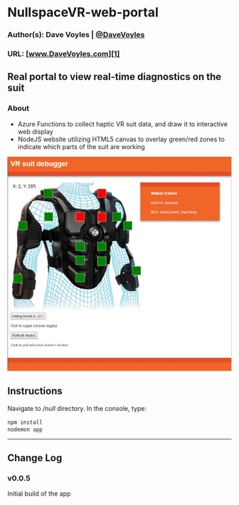 # NullspaceVR-web-portal
### Author(s): Dave Voyles | [@DaveVoyles](http://www.twitter.com/DaveVoyles)
### URL: [www.DaveVoyles.com][1]

Real portal to view real-time diagnostics on the suit
----------
### About

* Azure Functions to collect haptic VR suit data, and draw it to interactive web display
* NodeJS website utilizing HTML5 canvas to overlay green/red zones to indicate which parts of the suit are working

![overview](https://github.com/DaveVoyles/NullspaceVR-web-portal/blob/master/null/public/img/readme-img.jpg)

## Instructions
Navigate to */null* directory. In the console, type:

```
npm install
nodemon app
```

----------

## Change Log
### v0.0.5
Initial build of the app


  [1]: http://www.daveVoyles.com "My website"
